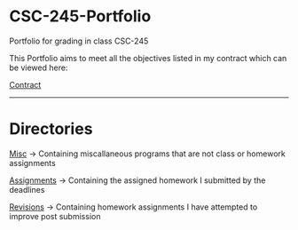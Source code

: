 # CSC-245-Portfolio
Portfolio for grading in class CSC-245

This Portfolio aims to meet all the objectives listed in my contract which can be viewed here:

[Contract](JamesContract.md)

--------------------------------------------------------------------

# Directories

[Misc](./Miscallaneous) &rarr; Containing miscallaneous programs that are not class or homework assignments

[Assignments](./Homework&#32Assignments) &rarr; Containing the assigned homework I submitted by the deadlines

[Revisions](./Revisited&#32Assignments) &rarr; Containing homework assignments I have attempted to improve post submission
